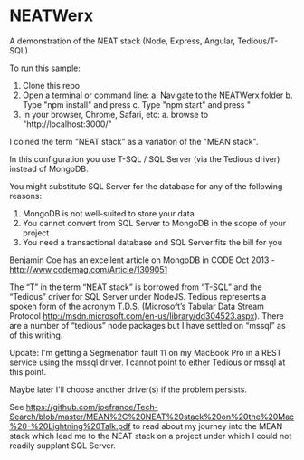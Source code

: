 NEATWerx
========

A demonstration of the NEAT stack (Node, Express, Angular, Tedious/T-SQL)

To run this sample:

  1. Clone this repo
  2. Open a terminal or command line:
    a. Navigate to the NEATWerx folder
    b. Type "npm install" and press <ENTER>
    c. Type "npm start" and press <ENTER>"
  3. In your browser, Chrome, Safari, etc:
    a. browse to "http://localhost:3000/"


I coined the term "NEAT stack" as a variation of the "MEAN stack".

In this configuration you use T-SQL / SQL Server (via the Tedious driver) instead of MongoDB.

You might substitute SQL Server for the database for any of the following reasons:

  1. MongoDB is not well-suited to store your data
  2. You cannot convert from SQL Server to MongoDB in the scope of your project
  3. You need a transactional database and SQL Server fits the bill for you
  
Benjamin Coe has an excellent article on MongoDB in CODE Oct 2013 - http://www.codemag.com/Article/1309051

The “T” in the term “NEAT stack” is borrowed from “T-SQL” and the “Tedious” driver for SQL 
Server under NodeJS. Tedious represents a spoken form of the acronym T.D.S. (Microsoft’s 
Tabular Data Stream Protocol http://msdn.microsoft.com/en-us/library/dd304523.aspx). There are a number of “tedious” node packages but I have settled on “mssql” as of this writing.

Update: I'm getting a Segmenation fault 11 on my MacBook Pro in a REST service using the mssql driver. I cannot point to either Tedious or mssql at this point.

Maybe later I'll choose another driver(s) if the problem persists.

See https://github.com/joefrance/Tech-Search/blob/master/MEAN%2C%20NEAT%20stack%20on%20the%20Mac%20-%20Lightning%20Talk.pdf to read about my journey into the MEAN stack which lead me to the NEAT stack on a project under which I could not readily supplant SQL Server.
